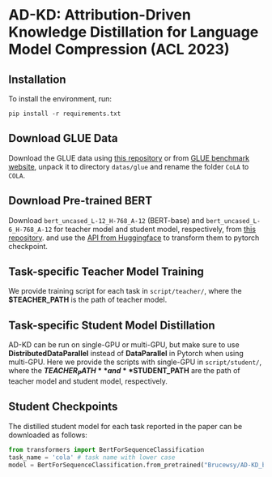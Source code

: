 # AD-KD: Attribution-Driven Knowledge Distillation for Language Model Compression (ACL 2023)

## Installation
To install the environment, run:

```
pip install -r requirements.txt
```

## Download GLUE Data

Download the GLUE data using [this repository](https://github.com/nyu-mll/GLUE-baselines) or from [GLUE benchmark website](https://gluebenchmark.com/tasks), unpack it to directory ```datas/glue``` and rename the folder ```CoLA``` to ```COLA```.

## Download Pre-trained BERT
Download ```bert_uncased_L-12_H-768_A-12``` (BERT-base) and ```bert_uncased_L-6_H-768_A-12``` for teacher model and student model, respectively, from [this repository](https://github.com/google-research/bert). and use the [API from Huggingface](https://github.com/huggingface/transformers/blob/main/src/transformers/models/bert/convert_bert_original_tf_checkpoint_to_pytorch.py) to transform them to pytorch checkpoint.

## Task-specific Teacher Model Training

We provide training script for each task in ```script/teacher/```, where the **$TEACHER_PATH** is the path of teacher model.




## Task-specific Student Model Distillation
AD-KD can be run on single-GPU or multi-GPU, but make sure to use **DistributedDataParallel** instead of **DataParallel** in Pytorch when using multi-GPU. Here we provide the scripts with single-GPU in ```script/student/```, where the **$TEACHER_PATH** and **$STUDENT_PATH** are the path of teacher model and student model, respectively.



## Student Checkpoints
The distilled student model for each task reported in the paper can be downloaded as follows:

```python
from transformers import BertForSequenceClassification
task_name = 'cola' # task name with lower case
model = BertForSequenceClassification.from_pretrained("Brucewsy/AD-KD_bert_uncased_L-6_H-768_A-12_" + task_name)
```

